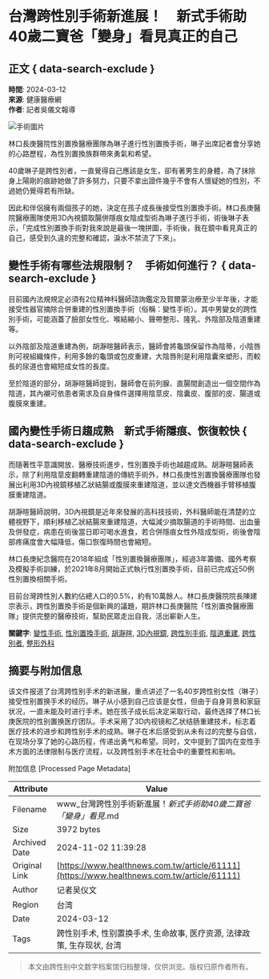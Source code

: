 # 台灣跨性別手術新進展！　新式手術助40歲二寶爸「變身」看見真正的自己

## 正文 { data-search-exclude }


**時間**: 2024-03-12  
**來源**: 健康醫療網  
**作者**: 記者吳儀文報導  

![手術圖片](https://www.healthnews.com.tw/./imageFile/202403/2de6f676212f73b329ecf56c71fce490_l.webp)

林口長庚醫院性別置換醫療團隊為琳子進行性別置換手術，琳子出席記者會分享她的心路歷程，為性別置換族群帶來勇氣和希望。

40歲琳子是跨性別者，一直覺得自己應該是女生，卻有著男生的身體，為了抹除身上陽剛的痕跡她做了許多努力，只要不拿出證件幾乎不會有人懷疑她的性別，不過她仍覺得若有所缺。

因此和伴侶擁有兩個孩子的她，決定在孩子成長後接受性別置換手術。林口長庚醫院醫療團隊使用3D內視鏡取腸併隱痕女陰成型術為琳子進行手術，術後琳子表示，「完成性別置換手術對我來說是最後一塊拼圖，手術後，我在鏡中看見真正的自己，感受到久違的完整和確認，淚水不禁流了下來」。

## **變性手術有哪些法規限制？　手術如何進行？** { data-search-exclude }

目前國內法規規定必須有2位精神科醫師諮詢鑑定及賀爾蒙治療至少半年後，才能接受性器官摘除合併重建的性別置換手術（俗稱：變性手術）。其中男變女的跨性別手術，可能涵蓋了臉部女性化、喉結縮小、聲帶整形、隆乳、外陰部及陰道重建等。

以外陰部及陰道重建為例，胡瀞暄醫師表示，醫師會將龜頭保留作為陰蒂，小陰唇則可視組織條件，利用多餘的龜頭或包皮重建，大陰唇則是利用陰囊來塑形，而較長的尿道也會縮短成女性的長度。

至於陰道的部分，胡瀞暄醫師提到，醫師會在前列腺、直腸間創造出一個空間作為陰道，其內襯可依患者需求及自身條件選擇用陰莖皮、陰囊皮、腹部的皮、腸道或腹膜來重建。

## **國內變性手術日趨成熟　新式手術隱痕、恢復較快** { data-search-exclude }

而隨著性平意識開放、醫療技術進步，性別置換手術也越趨成熟。胡瀞暄醫師表示，除了利用陰莖皮翻轉重建陰道的傳統手術外，林口長庚性別置換醫療團隊也發展出利用3D內視鏡移植乙狀結腸或腹膜來重建陰道，並以達文西機器手臂移植腹膜重建陰道。

胡瀞暄醫師說明，3D內視鏡是近年來發展的高科技技術，外科醫師能在清楚的立體視野下，順利移植乙狀結腸來重建陰道，大幅減少摘取腸道的手術時間、出血量及併發症，病患在術後當日即可喝水進食，若合併隱痕女性外陰成型術，術後會陰部疼痛度會大幅降低，傷口恢復時間也會縮短。

林口長庚紀念醫院在2018年組成「性別置換醫療團隊」，經過3年籌備、國外考察及模擬手術訓練，於2021年8月開始正式執行性別置換手術，目前已完成近50例性別置換相關手術。

目前台灣跨性別人數約佔總人口的0.5%，約有10萬餘人。林口長庚醫院院長陳建宗表示，跨性別置換手術是個新興的議題，期許林口長庚醫院「性別置換醫療團隊」提供完整的醫療技術，幫助民眾走出自我，活出嶄新人生。

**關鍵字**: [變性手術](https://www.healthnews.com.tw//search/?keyword=變性手術), [性別置換手術](https://www.healthnews.com.tw//search/?keyword=性別置換手術), [胡瀞暄](https://www.healthnews.com.tw//search/?keyword=胡瀞暄), [3D內視鏡](https://www.healthnews.com.tw//search/?keyword=3D內視鏡), [跨性別手術](https://www.healthnews.com.tw//search/?keyword=跨性別手術), [陰道重建](https://www.healthnews.com.tw//search/?keyword=陰道重建), [跨性別者](https://www.healthnews.com.tw//search/?keyword=跨性別者), [整形外科](https://www.healthnews.com.tw//search/?keyword=整形外科)

## 摘要与附加信息

<!-- tcd_abstract -->
该文件报道了台湾跨性别手术的新进展，重点讲述了一名40岁跨性别女性（琳子）接受性别置换手术的经历。琳子从小感到自己应该是女性，但由于自身背景和家庭状况，一直未能及时进行手术。她在孩子成长后决定采取行动，最终选择了林口长庚医院的性别置换医疗团队。手术采用了3D内视镜和乙状结肠重建技术，标志着医疗技术的进步和跨性别手术的成熟。琳子在术后感受到从未有过的完整与自信，在现场分享了她的心路历程，传递出勇气和希望。同时，文中提到了国内在变性手术方面的法律限制与医疗流程，以及跨性别手术在社会中的重要性和影响。
<!-- tcd_abstract_end -->

附加信息 [Processed Page Metadata]

| Attribute       | Value                                  |
|-----------------|----------------------------------------|
| Filename        | www_台灣跨性別手術新進展！_新式手術助40歲二寶爸「變身」看見_.md                             |
| Size            | 3972 bytes                           |
| Archived Date   | 2024-11-02 11:39:28                             |
| Original Link   | [https://www.healthnews.com.tw/article/61111](https://www.healthnews.com.tw/article/61111)                       |
| Author          | 记者吴仪文                               |
| Region          | 台湾                               |
| Date            | 2024-03-12                                 |
| Tags            | 跨性别手术, 性别置换手术, 生命故事, 医疗资源, 法律政策, 生存现状, 台湾                                 |
>
> 本文由跨性别中文数字档案馆归档整理，仅供浏览。版权归原作者所有。
>